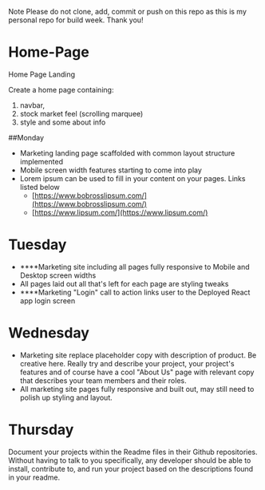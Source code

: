 Note 
Please do not clone, add, commit or push on this repo as this is my personal repo for build week.
Thank you!

# Home-Page
Home Page Landing 

Create a home page containing:
1. navbar, 
2. stock market feel (scrolling marquee) 
3. style and some about info

##Monday
- Marketing landing page scaffolded with common layout structure implemented
- Mobile screen width features starting to come into play
- Lorem ipsum can be used to fill in your content on your pages. Links listed below
    - [https://www.bobrosslipsum.com/](https://www.bobrosslipsum.com/)
    - [https://www.lipsum.com/](https://www.lipsum.com/)
    
# Tuesday
- ****Marketing site including all pages fully responsive to Mobile and Desktop screen widths
- All pages laid out all that's left for each page are styling tweaks
- ****Marketing "Login" call to action links user to the Deployed React app login screen

# Wednesday
- Marketing site replace placeholder copy with description of product. Be creative here. Really try and describe your project, your project's features and of course have a cool "About Us" page with relevant copy that describes your team members and their roles.
- All marketing site pages fully responsive and built out, may still need to polish up styling and layout.

# Thursday
Document your projects within the Readme files in their Github repositories. Without having to talk to you specifically, any developer should be able to install, contribute to, and run your project based on the descriptions found in your readme.
